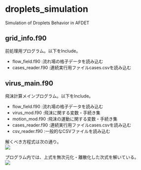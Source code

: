 # droplets_simulation
Simulation of Droplets Behavior in AFDET

## grid_info.f90
  前処理用プログラム。以下をInclude。
  - flow_field.f90    :流れ場の格子データを読み込む
  - cases_reader.f90  :連続実行用ファイルcases.csvを読み込む
  
## virus_main.f90
  飛沫計算メインプログラム。以下をInclude。
  - flow_field.f90   :流れ場の格子データを読み込む
  - virus_mod.f90    :飛沫に関する変数・手続き集
  - motion_mod.f90   :飛沫の運動に関する変数・手続き集
  - cases_reader.f90 :連続実行用ファイルcases.csvを読み込む
  - csv_reader.f90   :一般的なCSVファイルを読み込む

  解くべき方程式は次の通り。  
<img src="https://latex.codecogs.com/gif.latex?m&space;\frac{d&space;\mathbf{v}}{dt}&space;=&space;m&space;\mathbf{g}&space;&plus;&space;C_D&space;\cdot&space;\frac{1}{2}\rho_a&space;S&space;\left&space;|&space;\mathbf{u}_a&space;-&space;\mathbf{v}&space;\right&space;|(\mathbf{u}_a&space;-&space;\mathbf{v})" />

  プログラム内では、上式を無次元化・離散化した次式を解いている。  
<img src="https://latex.codecogs.com/gif.latex?\bar{\mathbf{v}}^{n&plus;1}&space;=&space;\frac{\bar{\mathbf{v}}^{n}&space;&plus;&space;(\bar{\mathbf{g}}&space;&plus;&space;C\bar{\mathbf{u}}_a)\Delta&space;\bar{t}}{1&plus;C\Delta&space;\bar{t}}" />

